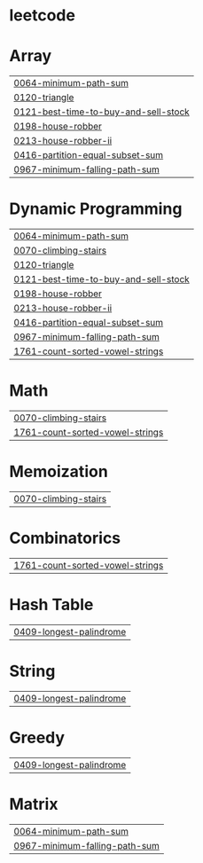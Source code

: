 # leetcode


# Array
|  |
| ------- |
| [0064-minimum-path-sum](https://github.com/sahilhirdhani/leetcode/tree/master/0064-minimum-path-sum) |
| [0120-triangle](https://github.com/sahilhirdhani/leetcode/tree/master/0120-triangle) |
| [0121-best-time-to-buy-and-sell-stock](https://github.com/sahilhirdhani/leetcode/tree/master/0121-best-time-to-buy-and-sell-stock) |
| [0198-house-robber](https://github.com/sahilhirdhani/leetcode/tree/master/0198-house-robber) |
| [0213-house-robber-ii](https://github.com/sahilhirdhani/leetcode/tree/master/0213-house-robber-ii) |
| [0416-partition-equal-subset-sum](https://github.com/sahilhirdhani/leetcode/tree/master/0416-partition-equal-subset-sum) |
| [0967-minimum-falling-path-sum](https://github.com/sahilhirdhani/leetcode/tree/master/0967-minimum-falling-path-sum) |
# Dynamic Programming
|  |
| ------- |
| [0064-minimum-path-sum](https://github.com/sahilhirdhani/leetcode/tree/master/0064-minimum-path-sum) |
| [0070-climbing-stairs](https://github.com/sahilhirdhani/leetcode/tree/master/0070-climbing-stairs) |
| [0120-triangle](https://github.com/sahilhirdhani/leetcode/tree/master/0120-triangle) |
| [0121-best-time-to-buy-and-sell-stock](https://github.com/sahilhirdhani/leetcode/tree/master/0121-best-time-to-buy-and-sell-stock) |
| [0198-house-robber](https://github.com/sahilhirdhani/leetcode/tree/master/0198-house-robber) |
| [0213-house-robber-ii](https://github.com/sahilhirdhani/leetcode/tree/master/0213-house-robber-ii) |
| [0416-partition-equal-subset-sum](https://github.com/sahilhirdhani/leetcode/tree/master/0416-partition-equal-subset-sum) |
| [0967-minimum-falling-path-sum](https://github.com/sahilhirdhani/leetcode/tree/master/0967-minimum-falling-path-sum) |
| [1761-count-sorted-vowel-strings](https://github.com/sahilhirdhani/leetcode/tree/master/1761-count-sorted-vowel-strings) |
# Math
|  |
| ------- |
| [0070-climbing-stairs](https://github.com/sahilhirdhani/leetcode/tree/master/0070-climbing-stairs) |
| [1761-count-sorted-vowel-strings](https://github.com/sahilhirdhani/leetcode/tree/master/1761-count-sorted-vowel-strings) |
# Memoization
|  |
| ------- |
| [0070-climbing-stairs](https://github.com/sahilhirdhani/leetcode/tree/master/0070-climbing-stairs) |
# Combinatorics
|  |
| ------- |
| [1761-count-sorted-vowel-strings](https://github.com/sahilhirdhani/leetcode/tree/master/1761-count-sorted-vowel-strings) |
# Hash Table
|  |
| ------- |
| [0409-longest-palindrome](https://github.com/sahilhirdhani/leetcode/tree/master/0409-longest-palindrome) |
# String
|  |
| ------- |
| [0409-longest-palindrome](https://github.com/sahilhirdhani/leetcode/tree/master/0409-longest-palindrome) |
# Greedy
|  |
| ------- |
| [0409-longest-palindrome](https://github.com/sahilhirdhani/leetcode/tree/master/0409-longest-palindrome) |
# Matrix
|  |
| ------- |
| [0064-minimum-path-sum](https://github.com/sahilhirdhani/leetcode/tree/master/0064-minimum-path-sum) |
| [0967-minimum-falling-path-sum](https://github.com/sahilhirdhani/leetcode/tree/master/0967-minimum-falling-path-sum) |